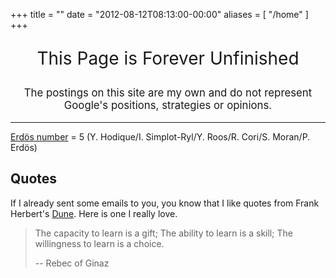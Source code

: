 +++
title = ""
date = "2012-08-12T08:13:00-00:00"
aliases = [
  "/home"
]
+++

<p style="text-align: center; font-size: 200%;">This Page is Forever Unfinished</p>


<p style="text-align: center; font-size: 120%;">The postings on this site are my own and do not represent Google's positions, strategies or opinions.</p>

---

[Erdös number](http://www.oakland.edu/enp/) = 5 (Y. Hodique/I. Simplot-Ryl/Y. Roos/R. Cori/S. Moran/P. Erdös)

## Quotes

If I already sent some emails to you, you know that I like quotes from Frank Herbert's [Dune](http://www.dunenovels.com/). Here is one I really love.

> The capacity to learn is a gift; The ability to learn is a skill; The willingness to learn is a choice.
>
> -- Rebec of Ginaz
